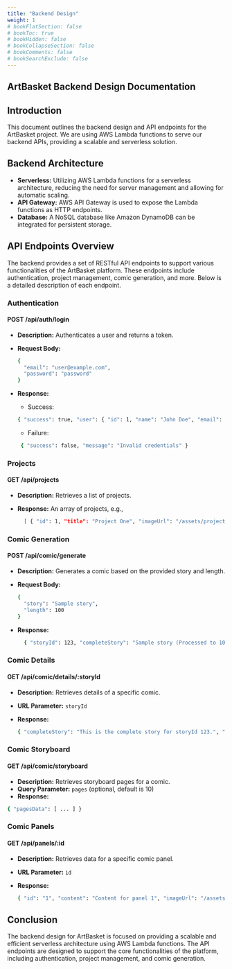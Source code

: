 ```yaml
---
title: "Backend Design"
weight: 1
# bookFlatSection: false
# bookToc: true
# bookHidden: false
# bookCollapseSection: false
# bookComments: false
# bookSearchExclude: false
---
```


## ArtBasket Backend Design Documentation

## Introduction

This document outlines the backend design and API endpoints for the ArtBasket project. We are using AWS Lambda functions to serve our backend APIs, providing a scalable and serverless solution.

## Backend Architecture

- **Serverless:** Utilizing AWS Lambda functions for a serverless architecture, reducing the need for server management and allowing for automatic scaling.
- **API Gateway:** AWS API Gateway is used to expose the Lambda functions as HTTP endpoints.
- **Database:** A NoSQL database like Amazon DynamoDB can be integrated for persistent storage.

## API Endpoints Overview

The backend provides a set of RESTful API endpoints to support various functionalities of the ArtBasket platform. These endpoints include authentication, project management, comic generation, and more. Below is a detailed description of each endpoint.

### Authentication

#### POST /api/auth/login

- **Description:** Authenticates a user and returns a token.
- **Request Body:**

  ```bash
  {
    "email": "user@example.com",
    "password": "password"
  }
  ```

- **Response:**

  - Success:  

  ```bash
  { "success": true, "user": { "id": 1, "name": "John Doe", "email": "user@example.com" } }
  ```

  - Failure:

  ```bash
   { "success": false, "message": "Invalid credentials" }
  ```

### Projects

#### GET /api/projects

- **Description:** Retrieves a list of projects.
- **Response:** An array of projects, e.g.,

  ```bash
    [ { "id": 1, "title": "Project One", "imageUrl": "/assets/project1.png" }, ... ]
  ```

### Comic Generation

#### POST /api/comic/generate

- **Description:** Generates a comic based on the provided story and length.
- **Request Body:**

  ```bash
  {
    "story": "Sample story",
    "length": 100
  }
  ```

- **Response:**

  ```bash
    { "storyId": 123, "completeStory": "Sample story (Processed to 100 characters)", "characters": [ ... ] }
  ```

### Comic Details

#### GET /api/comic/details/:storyId

- **Description:** Retrieves details of a specific comic.
- **URL Parameter:** `storyId`
- **Response:**

  ```bash
  { "completeStory": "This is the complete story for storyId 123.", "characters": [ ... ] }
  ```

### Comic Storyboard

#### GET /api/comic/storyboard

- **Description:** Retrieves storyboard pages for a comic.
- **Query Parameter:** `pages` (optional, default is 10)
- **Response:**

 ```bash
 { "pagesData": [ ... ] }
 ```

### Comic Panels

#### GET /api/panels/:id

- **Description:** Retrieves data for a specific comic panel.
- **URL Parameter:** `id`
- **Response:**

  ```bash
  { "id": "1", "content": "Content for panel 1", "imageUrl": "/assets/landscape.webp", "tags": "Tag1, Tag2", "style": "Comic", "characters": "Character1, Character2" }
  ```

## Conclusion

The backend design for ArtBasket is focused on providing a scalable and efficient serverless architecture using AWS Lambda functions. The API endpoints are designed to support the core functionalities of the platform, including authentication, project management, and comic generation.
